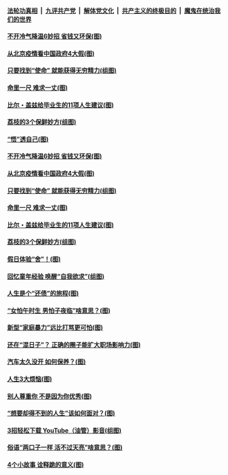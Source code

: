 

####  [法轮功真相](../../../../basic/blob/master/README.md?t=06221831) &nbsp;|&nbsp; [九评共产党](../../../../9ping.md/blob/master/README.md?t=06221831) &nbsp;|&nbsp; [解体党文化](../../../../jtdwh.md/blob/master/README.md?t=06221831)  &nbsp;|&nbsp; [共产主义的终极目的](../../../../gczydzjmd.md/blob/master/README.md?t=06221831) &nbsp;|&nbsp; [魔鬼在统治我们的世界](../../../../mgztzwmdsj.md/blob/master/README.md?t=06221831) 

#### [不开冷气降温6妙招 省钱又环保(图)](../pages/p8/937329.md?t=06221831) 

#### [从北京疫情看中国政府4大假(图)](../pages/p8/937196.md?t=06221831) 

#### [只要找到“使命” 就能获得无穷精力(组图)](../pages/p8/937159.md?t=06221831) 

#### [命里一尺 难求一丈(图)](../pages/p8/936782.md?t=06221831) 

#### [比尔・盖兹给毕业生的11项人生建议(图)](../pages/p8/936231.md?t=06221831) 

#### [荔枝的3个保鲜妙方(组图)](../pages/p8/936950.md?t=06221831) 

#### [“悟”透自己(图)](../pages/p8/936972.md?t=06221831) 

#### [不开冷气降温6妙招 省钱又环保(图)](../pages/p8/937329.md?t=06221831) 

#### [从北京疫情看中国政府4大假(图)](../pages/p8/937196.md?t=06221831) 

#### [只要找到“使命” 就能获得无穷精力(组图)](../pages/p8/937159.md?t=06221831) 

#### [命里一尺 难求一丈(图)](../pages/p8/936782.md?t=06221831) 

#### [比尔・盖兹给毕业生的11项人生建议(图)](../pages/p8/936231.md?t=06221831) 

#### [荔枝的3个保鲜妙方(组图)](../pages/p8/936950.md?t=06221831) 

#### [假日体验“舍”！(图)](../pages/p8/937183.md?t=06221831) 

#### [回忆童年经验 唤醒“自我欲求”(组图)](../pages/p8/937082.md?t=06221831) 

#### [人生是个“还债”的旅程(图)](../pages/p8/936768.md?t=06221831) 

#### [“女怕午时生 男怕子夜临”啥意思？(图)](../pages/p8/937081.md?t=06221831) 

#### [新型“家庭暴力”远比打骂更可怕(图)](../pages/p8/936230.md?t=06221831) 

#### [还在“混日子”？ 正确的圈子能扩大职场影响力(图)](../pages/p8/937049.md?t=06221831) 

#### [汽车太久没开 如何保养？(图)](../pages/p8/937035.md?t=06221831) 

#### [人生3大烦恼(图)](../pages/p8/936959.md?t=06221831) 

#### [别人尊重你 不是因为你优秀(图)](../pages/p8/936253.md?t=06221831) 

#### [“想要却得不到的人生”该如何面对？(图)](../pages/p8/936933.md?t=06221831) 

#### [3招轻松下载 YouTube（油管）影音(组图)](../pages/p8/936922.md?t=06221831) 

#### [俗语“两口子一样 活不过天亮”啥意思？(图)](../pages/p8/936917.md?t=06221831) 

#### [4个小故事 诠释跪的意义(图)](../pages/p8/936353.md?t=06221831) 

